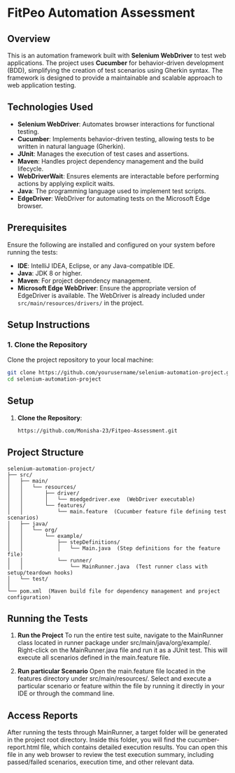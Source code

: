 # FitPeo Automation Assessment

## Overview

This is an automation framework built with **Selenium WebDriver** to test web applications. The project uses **Cucumber** for behavior-driven development (BDD), simplifying the creation of test scenarios using Gherkin syntax. The framework is designed to provide a maintainable and scalable approach to web application testing.

## Technologies Used

- **Selenium WebDriver**: Automates browser interactions for functional testing.
- **Cucumber**: Implements behavior-driven testing, allowing tests to be written in natural language (Gherkin).
- **JUnit**: Manages the execution of test cases and assertions.
- **Maven**: Handles project dependency management and the build lifecycle.
- **WebDriverWait**: Ensures elements are interactable before performing actions by applying explicit waits.
- **Java**: The programming language used to implement test scripts.
- **EdgeDriver**: WebDriver for automating tests on the Microsoft Edge browser.

## Prerequisites

Ensure the following are installed and configured on your system before running the tests:

- **IDE**: IntelliJ IDEA, Eclipse, or any Java-compatible IDE.
- **Java**: JDK 8 or higher.
- **Maven**: For project dependency management.
- **Microsoft Edge WebDriver**: Ensure the appropriate version of EdgeDriver is available. The WebDriver is already included under `src/main/resources/drivers/` in the project.

## Setup Instructions

### 1. Clone the Repository
Clone the project repository to your local machine:
```bash
git clone https://github.com/yourusername/selenium-automation-project.git
cd selenium-automation-project
```

## Setup

1. **Clone the Repository**:
   ```bash
   https://github.com/Monisha-23/Fitpeo-Assessment.git
   ```
   
## Project Structure 
    selenium-automation-project/
    ├── src/
    │   ├── main/
    │   │   └── resources/
    │   │       ├── driver/
    │   │       │   └── msedgedriver.exe  (WebDriver executable)
    │   │       └── features/
    │   │           └── main.feature  (Cucumber feature file defining test scenarios)
    │   ├── java/
    │   │   └── org/
    │   │       └── example/
    │   │           ├── stepDefinitions/
    │   │           │   └── Main.java  (Step definitions for the feature file)
    │   │           └── runner/
    │   │               └── MainRunner.java  (Test runner class with setup/teardown hooks)
    │   └── test/
    │
    └── pom.xml  (Maven build file for dependency management and project configuration)


## Running the Tests
1. **Run the Project**
   To run the entire test suite, navigate to the MainRunner class located in runner package under src/main/java/org/example/. Right-click on the MainRunner.java file and run it as a JUnit test. This will execute all scenarios defined in the main.feature file.


2. **Run particular Scenario**
   Open the main.feature file located in the features directory under src/main/resources/.
   Select and execute a particular scenario or feature within the file by running it directly in your IDE or through the command line.

## Access Reports
   After running the tests through MainRunner, a target folder will be generated in the project root directory. Inside this folder, you will find the cucumber-report.html file, which contains detailed execution results. You can open this file in any web browser to review the test execution summary, including passed/failed scenarios, execution time, and other relevant data.





